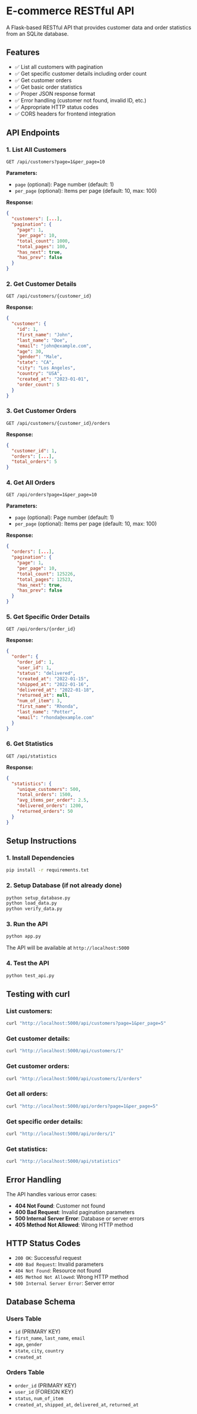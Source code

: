 # E-commerce RESTful API

A Flask-based RESTful API that provides customer data and order statistics from an SQLite database.

## Features

- ✅ List all customers with pagination
- ✅ Get specific customer details including order count
- ✅ Get customer orders
- ✅ Get basic order statistics
- ✅ Proper JSON response format
- ✅ Error handling (customer not found, invalid ID, etc.)
- ✅ Appropriate HTTP status codes
- ✅ CORS headers for frontend integration

## API Endpoints

### 1. List All Customers
```
GET /api/customers?page=1&per_page=10
```
**Parameters:**
- `page` (optional): Page number (default: 1)
- `per_page` (optional): Items per page (default: 10, max: 100)

**Response:**
```json
{
  "customers": [...],
  "pagination": {
    "page": 1,
    "per_page": 10,
    "total_count": 1000,
    "total_pages": 100,
    "has_next": true,
    "has_prev": false
  }
}
```

### 2. Get Customer Details
```
GET /api/customers/{customer_id}
```
**Response:**
```json
{
  "customer": {
    "id": 1,
    "first_name": "John",
    "last_name": "Doe",
    "email": "john@example.com",
    "age": 30,
    "gender": "Male",
    "state": "CA",
    "city": "Los Angeles",
    "country": "USA",
    "created_at": "2023-01-01",
    "order_count": 5
  }
}
```

### 3. Get Customer Orders
```
GET /api/customers/{customer_id}/orders
```
**Response:**
```json
{
  "customer_id": 1,
  "orders": [...],
  "total_orders": 5
}
```

### 4. Get All Orders
```
GET /api/orders?page=1&per_page=10
```
**Parameters:**
- `page` (optional): Page number (default: 1)
- `per_page` (optional): Items per page (default: 10, max: 100)

**Response:**
```json
{
  "orders": [...],
  "pagination": {
    "page": 1,
    "per_page": 10,
    "total_count": 125226,
    "total_pages": 12523,
    "has_next": true,
    "has_prev": false
  }
}
```

### 5. Get Specific Order Details
```
GET /api/orders/{order_id}
```
**Response:**
```json
{
  "order": {
    "order_id": 1,
    "user_id": 1,
    "status": "delivered",
    "created_at": "2022-01-15",
    "shipped_at": "2022-01-16",
    "delivered_at": "2022-01-18",
    "returned_at": null,
    "num_of_item": 3,
    "first_name": "Rhonda",
    "last_name": "Potter",
    "email": "rhonda@example.com"
  }
}
```

### 6. Get Statistics
```
GET /api/statistics
```
**Response:**
```json
{
  "statistics": {
    "unique_customers": 500,
    "total_orders": 1500,
    "avg_items_per_order": 2.5,
    "delivered_orders": 1200,
    "returned_orders": 50
  }
}
```

## Setup Instructions

### 1. Install Dependencies
```bash
pip install -r requirements.txt
```

### 2. Setup Database (if not already done)
```bash
python setup_database.py
python load_data.py
python verify_data.py
```

### 3. Run the API
```bash
python app.py
```

The API will be available at `http://localhost:5000`

### 4. Test the API
```bash
python test_api.py
```

## Testing with curl

### List customers:
```bash
curl "http://localhost:5000/api/customers?page=1&per_page=5"
```

### Get customer details:
```bash
curl "http://localhost:5000/api/customers/1"
```

### Get customer orders:
```bash
curl "http://localhost:5000/api/customers/1/orders"
```

### Get all orders:
```bash
curl "http://localhost:5000/api/orders?page=1&per_page=5"
```

### Get specific order details:
```bash
curl "http://localhost:5000/api/orders/1"
```

### Get statistics:
```bash
curl "http://localhost:5000/api/statistics"
```

## Error Handling

The API handles various error cases:

- **404 Not Found**: Customer not found
- **400 Bad Request**: Invalid pagination parameters
- **500 Internal Server Error**: Database or server errors
- **405 Method Not Allowed**: Wrong HTTP method

## HTTP Status Codes

- `200 OK`: Successful request
- `400 Bad Request`: Invalid parameters
- `404 Not Found`: Resource not found
- `405 Method Not Allowed`: Wrong HTTP method
- `500 Internal Server Error`: Server error

## Database Schema

### Users Table
- `id` (PRIMARY KEY)
- `first_name`, `last_name`, `email`
- `age`, `gender`
- `state`, `city`, `country`
- `created_at`

### Orders Table
- `order_id` (PRIMARY KEY)
- `user_id` (FOREIGN KEY)
- `status`, `num_of_item`
- `created_at`, `shipped_at`, `delivered_at`, `returned_at` 